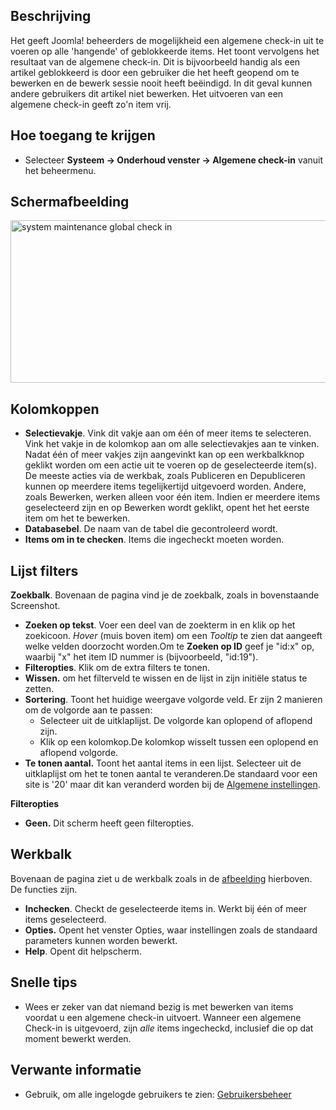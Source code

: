 <!-- Filename: Help4.x:Maintenance:_Global_Check-in / Display title: Onderhoud: Algemene check-in -->

## Beschrijving

Het geeft Joomla! beheerders de mogelijkheid een algemene check-in uit
te voeren op alle 'hangende' of geblokkeerde items. Het toont vervolgens
het resultaat van de algemene check-in. Dit is bijvoorbeeld handig als
een artikel geblokkeerd is door een gebruiker die het heeft geopend om
te bewerken en de bewerk sessie nooit heeft beëindigd. In dit geval
kunnen andere gebruikers dit artikel niet bewerken. Het uitvoeren van
een algemene check-in geeft zo'n item vrij.

## Hoe toegang te krijgen

- Selecteer **Systeem → Onderhoud venster → Algemene check-in**
  vanuit het beheermenu.

## Schermafbeelding

<img
src="https://docs.joomla.org/images/thumb/4/4a/Help-4x-system-maintenance-global-check-in-nl.png/800px-Help-4x-system-maintenance-global-check-in-nl.png"
decoding="async"
srcset="https://docs.joomla.org/images/thumb/4/4a/Help-4x-system-maintenance-global-check-in-nl.png/1200px-Help-4x-system-maintenance-global-check-in-nl.png 1.5x, https://docs.joomla.org/images/4/4a/Help-4x-system-maintenance-global-check-in-nl.png 2x"
data-file-width="1284" data-file-height="418" width="800" height="260"
alt="system maintenance global check in" />

## Kolomkoppen

- **Selectievakje**. Vink dit vakje aan om één of meer items te
  selecteren. Vink het vakje in de kolomkop aan om alle selectievakjes
  aan te vinken. Nadat één of meer vakjes zijn aangevinkt kan op een
  werkbalkknop geklikt worden om een actie uit te voeren op de
  geselecteerde item(s). De meeste acties via de werkbak, zoals
  Publiceren en Depubliceren kunnen op meerdere items tegelijkertijd
  uitgevoerd worden. Andere, zoals Bewerken, werken alleen voor één
  item. Indien er meerdere items geselecteerd zijn en op Bewerken wordt
  geklikt, opent het het eerste item om het te bewerken.
- **Databasebel**. De naam van de tabel die gecontroleerd wordt.
- **Items om in te checken**. Items die ingecheckt moeten worden.

## Lijst filters

**Zoekbalk**. Bovenaan de pagina vind je de zoekbalk, zoals in
bovenstaande Screenshot.

- **Zoeken op tekst**. Voer een deel van de zoekterm in en klik op het
  zoekicoon. *Hover* (muis boven item) om een *Tooltip* te zien dat
  aangeeft welke velden doorzocht worden.Om te **Zoeken op ID** geef je
  "id:x" op, waarbij "x" het item ID nummer is (bijvoorbeeld, "id:19").
- **Filteropties**. Klik om de extra filters te tonen.
- **Wissen.** om het filterveld te wissen en de lijst in zijn initiële
  status te zetten.
- **Sortering**. Toont het huidige weergave volgorde veld. Er zijn 2
  manieren om de volgorde aan te passen:
  - Selecteer uit de uitklaplijst. De volgorde kan oplopend of aflopend
    zijn.
  - Klik op een kolomkop.De kolomkop wisselt tussen een oplopend en
    aflopend volgorde.
- **Te tonen aantal.** Toont het aantal items in een lijst. Selecteer
  uit de uitklaplijst om het te tonen aantal te veranderen.De standaard
  voor een site is '20' maar dit kan veranderd worden bij de [Algemene
  instellingen](https://docs.joomla.org/Help4.x:Site_Global_Configuration/nl#defaultlistlimit "Special:MyLanguage/Help4.x:Site Global Configuration/nl").

**Filteropties**

- **Geen.** Dit scherm heeft geen filteropties.

## Werkbalk

Bovenaan de pagina ziet u de werkbalk zoals in de
[afbeelding](#Schermafbeelding) hierboven. De functies zijn.

- **Inchecken**. Checkt de geselecteerde items in. Werkt bij één of meer
  items geselecteerd.
- **Opties.** Opent het venster Opties, waar instellingen zoals de
  standaard parameters kunnen worden bewerkt.
- **Help**. Opent dit helpscherm.

## Snelle tips

- Wees er zeker van dat niemand bezig is met bewerken van items voordat
  u een algemene check-in uitvoert. Wanneer een algemene Check-in is
  uitgevoerd, zijn *alle* items ingecheckd, inclusief die op dat moment
  bewerkt werden.

## Verwante informatie

- Gebruik, om alle ingelogde gebruikers te zien:
  [Gebruikersbeheer](https://docs.joomla.org/Help4.x:Users/nl "Help4.x:Users/nl")
